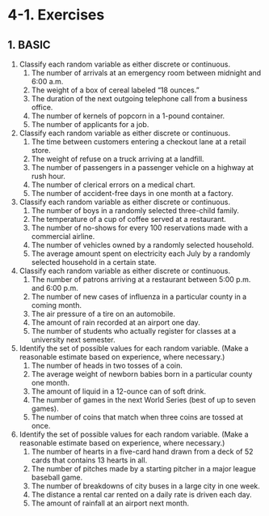 # 4-1. Exercises

## 1. **BASIC**

1. Classify each random variable as either discrete or continuous.
   1. The number of arrivals at an emergency room between midnight and 6:00 a.m.
   2. The weight of a box of cereal labeled “18 ounces.”
   3. The duration of the next outgoing telephone call from a business office.
   4. The number of kernels of popcorn in a 1-pound container.
   5. The number of applicants for a job.
2. Classify each random variable as either discrete or continuous.
   1. The time between customers entering a checkout lane at a retail store.
   2. The weight of refuse on a truck arriving at a landfill.
   3. The number of passengers in a passenger vehicle on a highway at rush hour.
   4. The number of clerical errors on a medical chart.
   5. The number of accident-free days in one month at a factory.
3. Classify each random variable as either discrete or continuous.
   1. The number of boys in a randomly selected three-child family.
   2. The temperature of a cup of coffee served at a restaurant.
   3. The number of no-shows for every 100 reservations made with a commercial airline.
   4. The number of vehicles owned by a randomly selected household.
   5. The average amount spent on electricity each July by a randomly selected household in a certain state.
4. Classify each random variable as either discrete or continuous.
   1. The number of patrons arriving at a restaurant between 5:00 p.m. and 6:00 p.m.
   2. The number of new cases of influenza in a particular county in a coming month.
   3. The air pressure of a tire on an automobile.
   4. The amount of rain recorded at an airport one day.
   5. The number of students who actually register for classes at a university next semester.
5. Identify the set of possible values for each random variable. \(Make a reasonable estimate based on experience, where necessary.\)
   1. The number of heads in two tosses of a coin.
   2. The average weight of newborn babies born in a particular county one month.
   3. The amount of liquid in a 12-ounce can of soft drink.
   4. The number of games in the next World Series \(best of up to seven games\).
   5. The number of coins that match when three coins are tossed at once.
6. Identify the set of possible values for each random variable. \(Make a reasonable estimate based on experience, where necessary.\)
   1. The number of hearts in a five-card hand drawn from a deck of 52 cards that contains 13 hearts in all.
   2. The number of pitches made by a starting pitcher in a major league baseball game.
   3. The number of breakdowns of city buses in a large city in one week.
   4. The distance a rental car rented on a daily rate is driven each day.
   5. The amount of rainfall at an airport next month.


